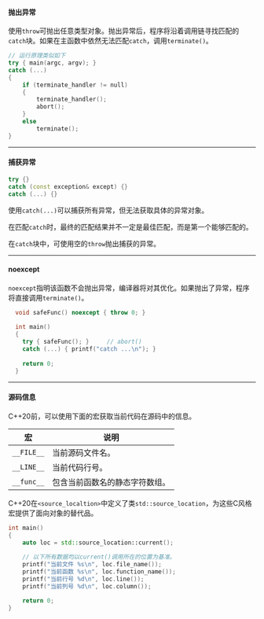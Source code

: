 #### 抛出异常

使用`throw`可抛出任意类型对象。抛出异常后，程序将沿着调用链寻找匹配的`catch`块。如果在主函数中依然无法匹配`catch`，调用`terminate()`。

```cpp
// 运行原理类似如下
try { main(argc, argv); }
catch (...)
{
    if (terminate_handler != null)
    {
        terminate_handler();
        abort();
    }
    else
        terminate();
}
```

---

#### 捕获异常

```cpp
try {}
catch (const exception& except) {}
catch (...) {}
```

使用`catch(...)`可以捕获所有异常，但无法获取具体的异常对象。

在匹配`catch`时，最终的匹配结果并不一定是最佳匹配，而是第一个能够匹配的。

在`catch`块中，可使用空的`throw`抛出捕获的异常。


---

#### noexcept

`noexcept`指明该函数不会抛出异常，编译器将对其优化。如果抛出了异常，程序将直接调用`terminate()`。

```cpp
  void safeFunc() noexcept { throw 0; }
  
  int main()
  {
  	try { safeFunc(); }		// abort()
  	catch (...) { printf("catch ...\n"); }
  
  	return 0;
  }
```

---

#### 源码信息

C++20前，可以使用下面的宏获取当前代码在源码中的信息。

| 宏         | 说明                           |
| ---------- | ------------------------------ |
| `__FILE__` | 当前源码文件名。               |
| `__LINE__` | 当前代码行号。                 |
| `__func__` | 包含当前函数名的静态字符数组。 |

C++20在`<source_localtion>`中定义了类`std::source_location`，为这些C风格宏提供了面向对象的替代品。

```cpp
int main()
{
	auto loc = std::source_location::current();
    
    // 以下所有数据均以current()调用所在的位置为基准。
	printf("当前文件 %s\n", loc.file_name());
	printf("当前函数 %s\n", loc.function_name());
	printf("当前行号 %d\n", loc.line());
	printf("当前列号 %d\n", loc.column());

	return 0;
}
```

